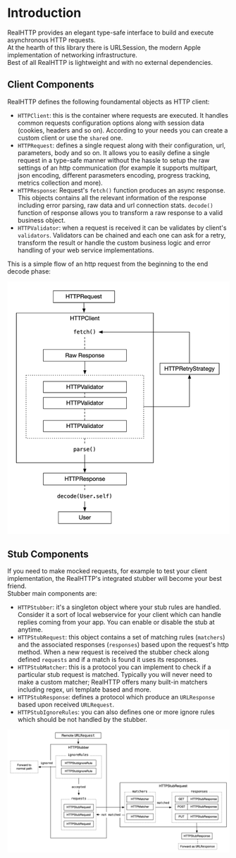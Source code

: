 # Introduction

RealHTTP provides an elegant type-safe interface to build and execute asynchronous HTTP requests.  
At the hearth of this library there is URLSession, the modern Apple implementation of networking infrastructure.  
Best of all RealHTTP is lightweight and with no external dependencies. 

## Client Components

RealHTTP defines the following foundamental objects as HTTP client:

- `HTTPClient`: this is the container where requests are executed. It handles common requests configuration options along with session data (cookies, headers and so on). According to your needs you can create a custom client or use the `shared` one.
- `HTTPRequest`: defines a single request along with their configuration, url, parameters, body and so on. It allows you to easily define a single request in a type-safe manner without the hassle to setup the raw settings of an http communication (for example it supports multipart, json encoding, different parasmeters encoding, progress tracking, metrics collection and more).
- `HTTPResponse`: Request's `fetch()` function produces an async response. This objects contains all the relevant information of the response including error parsing, raw data and url connection stats. `decode()` function of response allows you to transform a raw response to a valid business object.
- `HTTPValidator`: when a request is received it can be validates by client's `validators`. Validators can be chained and each one can ask for a retry, transform the result or handle the custom business logic and error handling of your web service implementations.

This is a simple flow of an http request from the beginning to the end decode phase:

<p align="center">
<img src="./assets/client.png" alt="RealHTTP" width="530"/>
</p>

## Stub Components

If you need to make mocked requests, for example to test your client implementation, the RealHTTP's integrated stubber will become your best friend.  
Stubber main components are:

- `HTTPStubber`: it's a singleton object where your stub rules are handled. Consider it a sort of local webservice for your client which can handle replies coming from your app. You can enable or disable the stub at anytime.
- `HTTPStubRequest`: this object contains a set of matching rules (`matchers`) and the associated responses (`responses`) based upon the request's http method. When a new request is received the stubber check along defined `requests` and if a match is found it uses its responses.
- `HTTPStubMatcher`: this is a protocol you can implement to check if a particular stub request is matched. Typically you will never need to make a custom matcher; RealHTTP offers many built-in matchers including regex, uri template based and more.
- `HTTPStubResponse`: defines a protocol which produce an `URLResponse` based upon received `URLRequest`.
- `HTTPStubIgnoreRules`: you can also defines one or more ignore rules which should be not handled by the stubber.

<p align="center">
<img src="./assets/stub.png" alt="RealHTTP" width="800"/>
</p>